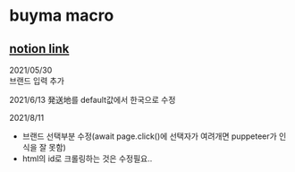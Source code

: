# buyma macro

## [notion link](https://www.notion.so/c4aea5c512c04db9a26403cad9a87fa2)


2021/05/30  
브랜드 입력 추가  

2021/6/13
発送地를 default값에서 한국으로 수정

2021/8/11
- 브랜드 선택부분 수정(await page.click()에 선택자가 여려개면 puppeteer가 인식을 잘 못함)
- html의 id로 크롤링하는 것은 수정필요..